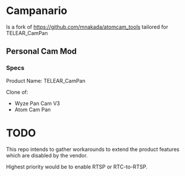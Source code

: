 # Campanario
Is a fork of https://github.com/mnakada/atomcam_tools tailored for TELEAR_CamPan

## Personal Cam Mod

### Specs
Product Name: TELEAR_CamPan

Clone of:
- Wyze Pan Cam V3
- Atom Cam Pan

# TODO
This repo intends to gather workarounds to extend the product features which are disabled by the vendor.

Highest priority would be to enable RTSP or RTC-to-RTSP.

